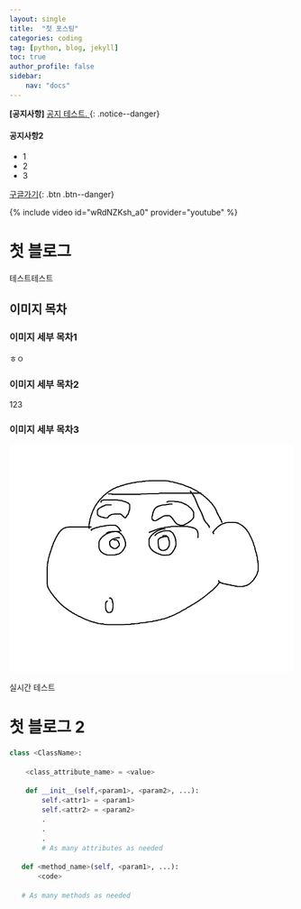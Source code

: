 ```yaml
---
layout: single
title:  "첫 포스팅"
categories: coding
tag: [python, blog, jekyll]
toc: true
author_profile: false
sidebar:
    nav: "docs"
---
```


**[공지사항]** [공지 테스트. ](https://naver.com)
{: .notice--danger}

<div class="notice--success">
<h4>공지사항2</h4>
<ul>
    <li>1</li>
    <li>2</li>
    <li>3</li>
</ul>
</div>

[구글가기](https://google.com){: .btn .btn--danger}

{% include video id="wRdNZKsh_a0" provider="youtube" %}

# 첫 블로그

테스트테스트
## 이미지 목차
### 이미지 세부 목차1
ㅎㅇ
### 이미지 세부 목차2
123
### 이미지 세부 목차3
![asd](../images/2023-02-07-first/asd.png)

실시간 테스트


# 첫 블로그 2

```python
class <ClassName>:

    <class_attribute_name> = <value>

    def __init__(self,<param1>, <param2>, ...):
        self.<attr1> = <param1>
        self.<attr2> = <param2>
        .
        .
        .
        # As many attributes as needed
    
   def <method_name>(self, <param1>, ...):
       <code>
       
   # As many methods as needed
   ```